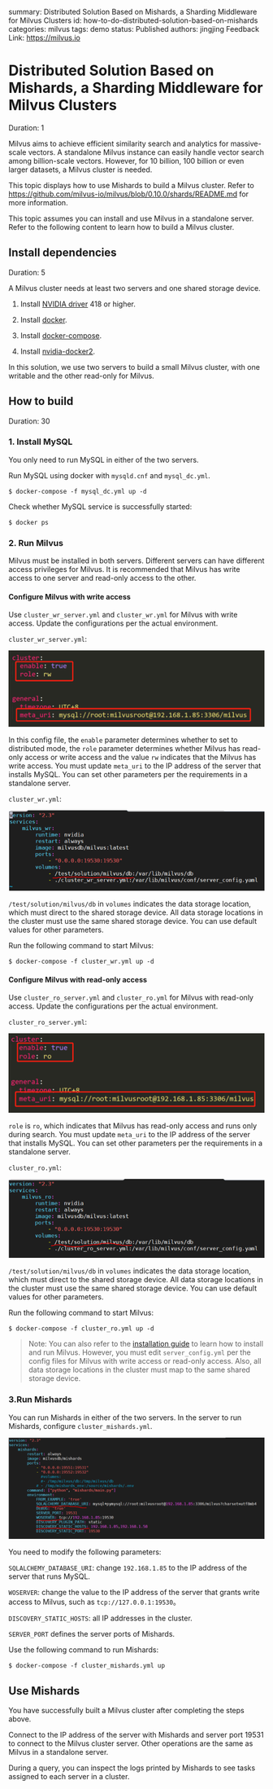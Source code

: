 summary: Distributed Solution Based on Mishards, a Sharding Middleware for Milvus Clusters
id: how-to-do-distributed-solution-based-on-mishards
categories: milvus
tags: demo
status: Published
authors: jingjing
Feedback Link: https://milvus.io

# Distributed Solution Based on Mishards, a Sharding Middleware for Milvus Clusters

Duration: 1

Milvus aims to achieve efficient similarity search and analytics for massive-scale vectors. A standalone Milvus instance can easily handle vector search among billion-scale vectors. However, for 10 billion, 100 billion or even larger datasets, a Milvus cluster is needed.

This topic displays how to use Mishards to build a Milvus cluster. Refer to https://github.com/milvus-io/milvus/blob/0.10.0/shards/README.md for more information.

This topic assumes you can install and use Milvus in a standalone server. Refer to the following content to learn how to build a Milvus cluster.

## Install dependencies

Duration: 5

A Milvus cluster needs at least two servers and one shared storage device.

1. Install [NVIDIA driver](https://www.nvidia.com/Download/index.aspx) 418 or higher.

2. Install [docker](https://docs.docker.com/install/linux/docker-ce/ubuntu/).

3. Install [docker-compose](https://docs.docker.com/compose/install/).

4. Install [nvidia-docker2](https://github.com/nvidia/nvidia-docker/wiki/Installation-(version-2.0)).

In this solution, we use two servers to build a small Milvus cluster, with one writable and the other read-only for Milvus.

## How to build

Duration: 30

### 1. Install MySQL

You only need to run MySQL in either of the two servers.

Run MySQL using docker with `mysqld.cnf` and `mysql_dc.yml`.

```shell
$ docker-compose -f mysql_dc.yml up -d
```

Check whether MySQL service is successfully started:

```shell
$ docker ps
```

### 2. Run Milvus

Milvus must be installed in both servers. Different servers can have different access privileges for Milvus. It is recommended that Milvus has write access to one server and read-only access to the other.

#### Configure Milvus with write access

Use `cluster_wr_server.yml` and `cluster_wr.yml` for Milvus with write access. Update the configurations per the actual environment.

`cluster_wr_server.yml`:

![1577780602167](pic/image-1.png)

In this config file, the `enable` parameter determines whether to set to distributed mode, the `role` parameter determines whether Milvus has read-only access or write access and the value `rw` indicates that the Milvus has write access. You must update `meta_uri` to the IP address of the server that installs MySQL. You can set other parameters per the requirements in a standalone server.

`cluster_wr.yml`:

![1577931601864](pic/1577931601864.png)

`/test/solution/milvus/db` in `volumes` indicates the data storage location, which must direct to the shared storage device. All data storage locations in the cluster must use the same shared storage device. You can use default values for other parameters.

Run the following command to start Milvus:

```shell
$ docker-compose -f cluster_wr.yml up -d
```

#### Configure Milvus with read-only access

Use `cluster_ro_server.yml` and `cluster_ro.yml` for Milvus with read-only access. Update the configurations per the actual environment.

`cluster_ro_server.yml`:

![1577782332404](pic/image-2.png)

`role` is `ro`, which indicates that Milvus has read-only access and runs only during search. You must update `meta_uri` to the IP address of the server that installs MySQL. You can set other parameters per the requirements in a standalone server.

`cluster_ro.yml`:

![1577931719030](pic/1577931719030.png)

`/test/solution/milvus/db` in `volumes` indicates the data storage location, which must direct to the shared storage device. All data storage locations in the cluster must use the same shared storage device. You can use default values for other parameters.

Run the following command to start Milvus:

```shell
$ docker-compose -f cluster_ro.yml up -d
```

> Note: You can also refer to the [installation guide](https://milvus.io/docs/v0.7.1/guides/get_started/install_milvus/gpu_milvus_docker.md) to learn how to install and run Milvus. However, you must edit `server_config.yml` per the config files for Milvus with write access or read-only access. Also, all data storage locations in the cluster must map to the same shared storage device.

### 3.Run Mishards

You can run Mishards in either of the two servers. In the server to run Mishards, configure `cluster_mishards.yml`. 

![1577783243935](pic/1577783243935.png)

You need to modify the following parameters:

`SQLALCHEMY_DATABASE_URI`: change `192.168.1.85` to the IP address of the server that runs MySQL.

`WOSERVER`: change the value to the IP address of the server that grants write access to Milvus, such as `tcp://127.0.0.1:19530`。

`DISCOVERY_STATIC_HOSTS`: all IP addresses in the cluster.

`SERVER_PORT` defines the server ports of Mishards.

Use the following command to run Mishards:

```shell
$ docker-compose -f cluster_mishards.yml up
```

## Use Mishards

You have successfully built a Milvus cluster after completing the steps above.

Connect to the IP address of the server with Mishards and server port 19531 to connect to the Milvus cluster server. Other operations are the same as Milvus in a standalone server.

During a query, you can inspect the logs printed by Mishards to see tasks assigned to each server in a cluster.
